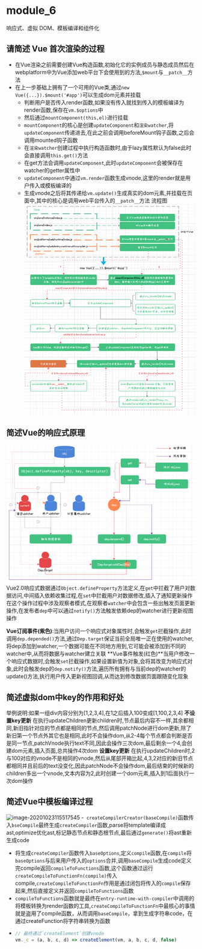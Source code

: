 # module_6
响应式、虚拟 DOM、模板编译和组件化

## 请简述 Vue 首次渲染的过程
-  在Vue渲染之前需要创建Vue构造函数,初始化它的实例成员与静态成员然后在webplatform中为Vue添加web平台下会使用到的方法,`$mount`与`__patch__`方法
- 在上一步基础上拥有了一个可用的Vue类,通过`new Vue({...}).$mount('#app')`可以生成dom元素并挂载
  - 判断用户是否传入render函数,如果没有传入就找到传入的模板编译为render函数,保存在`vm.$options`中
  - 然后通过`mountComponent(this,el)`进行挂载
  - `mountComponent`的核心是创建`updateComponent`和`渲染watcher`,将`updateComponent`传递进去,在此之前会调用beforeMount钩子函数,之后会调用mounted钩子函数
  - 在`渲染watcher`创建过程中执行构造函数时,由于lazy属性默认为false此时会直接调用`this.get()`方法
  - 在get方法会调用`updateComponent`,此时`updateComponent`会被保存在watcher的getter属性中
  - `updateComponent`中通过`vm.render`函数生成vnode,这里的render就是用户传入或模板编译的
  - 生成vnode之后将其传递给`vm.update()`生成真实的dom元素,并挂载在页面中,其中的核心是调用web平台传入的`__patch__`方法
流程图
![image-20201023115156550](image/image-20201023115156550.png)

## 简述Vue的响应式原理
![image-20201023115244369](image/image-20201023115244369.png)
Vue2.0响应式数据通过`Object.defineProperty`方法定义,在`get`中拦截了用户对数据访问,中间插入依赖收集过程,在`set`中拦截用户对数据修改,插入了通知更新操作
在这个操作过程中涉及观察者模式,在观察者`watcher`中会包含一些出触发页面更新操作,在发布者`dep`中可以通过`notify()`方法触发依赖dep的watcher进行更新视图操作

**Vue订阅事件(紫色)**:当用户访问一个响应式对象属性时,会触发`get`拦截操作,此时调用`dep.depended()`方法,通过`Dep.target`保证当前全局唯一正在使用的watcher,将dep添加到watcher,一个数据可能在不同地方用到,它可能会被添加到不同的watcher中,从而将数据与watcher建立关联
**Vue事件触发(红色)**当用户修改一个响应式数据时,会触发`set`拦截操作,如果设置新值为对象,会将其改变为响应式对象,此时会触发dep的`dep.notify()`方法,遍历所有拥有与当前dep的watcher的update()方法,执行用户传入更新视图回调,从而达到修改数据页面跟随变化现象

## 简述虚拟dom中key的作用和好处
举例说明:如果一组div内容分别为[1,2,3,4],在1之后插入100变成[1,100,2,3,4]
**不设置key更新**
在执行updateChildren更新children时,节点最后内容不一样,其余都相同,新旧指针对应的节点都是相同的节点,然后调用patchNode进行dom更新,除了新旧第一个节点外其它也是相同,此时不会操作dom,从2-4每个节点都会判断是否是同一节点,patchVnode执行text不同,因此会操作三次dom,最后剩余一个4,会创建dom元素,插入页面,总共操作4次dom
**设置key更新**
在执行updateChildren时,2与100对应的vnode不是相同的vnode,然后从尾部开箱比起,4,3,2对应的新旧节点都相同并且前后的text没变化,因此patchNode不会操作dom,最后结束的时候新的children多出一个vnode,文本内容为2,此时创建一个dom元素,插入到1后面执行一次dom操作

## 简述Vue中模板编译过程
![image-20201023115517545](image/image-20201023115517545)
-` createCompilerCreator(baseCompile)`函数传入`bseCompile`最终生成`createCompiler`函数,parse将template编译成ast,optimize优化ast,标记静态节点和静态根节点,最后通过`generate()`将ast重新生成code
- 将生成`createCompiler`函数传入`baseOptions`,定义`compile`函数,在`compile`将`baseOptions`与后来用户传入的`options`合并,调用`baseCompile`生成code定义完compile返回`compileToFunctions`函数,这个函数通过运行`createCompileToFunctionFn(compile)`传入compile,`createCompileToFunctionFn`作用是通过闭包将传入的`compile`保存起来,然后直接定义并返回`compileToFunctions`函数
- `compileToFunctions`函数就是最终在`entry-runtime-with-compiler`中调用的将模板转换为render函数的工具,`createCompileToFunctionFn`中最核心的事情就是盗用了compile函数，从而调用`baseCompile`，拿到生成字符串code，在通过createFunction将字符串转换为函数
- ```javascript
  // 最终通过`createElement`创建vnode
  vm._c = (a, b, c, d) => createElement(vm, a, b, c, d, false)
  ```
